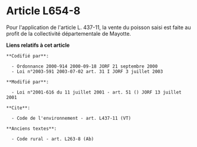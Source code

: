 # Article L654-8

Pour l'application de l'article L. 437-11, la vente du poisson saisi est faite au profit de la collectivité départementale de
Mayotte.

**Liens relatifs à cet article**

	**Codifié par**:

	  - Ordonnance 2000-914 2000-09-18 JORF 21 septembre 2000
	  - Loi n°2003-591 2003-07-02 art. 31 I JORF 3 juillet 2003

	**Modifié par**:

	  - Loi n°2001-616 du 11 juillet 2001 - art. 51 () JORF 13 juillet 2001

	**Cite**:

	  - Code de l'environnement - art. L437-11 (VT)

	**Anciens textes**:

	  - Code rural - art. L263-8 (Ab)
